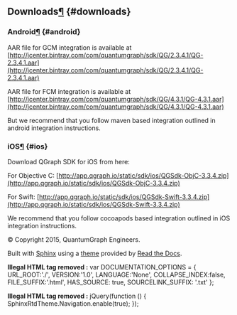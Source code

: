 ## Downloads[¶](#downloads) {#downloads}

### Android[¶](#android) {#android}

AAR file for GCM integration is available at [http://jcenter.bintray.com/com/quantumgraph/sdk/QG/2.3.4.1/QG-2.3.4.1.aar](http://jcenter.bintray.com/com/quantumgraph/sdk/QG/2.3.4.1/QG-2.3.4.1.aar)

AAR file for FCM integration is available at [http://jcenter.bintray.com/com/quantumgraph/sdk/QG/4.3.1/QG-4.3.1.aar](http://jcenter.bintray.com/com/quantumgraph/sdk/QG/4.3.1/QG-4.3.1.aar)

But we recommend that you follow maven based integration outlined in android integration instructions.

### iOS[¶](#ios) {#ios}

Download QGraph SDK for iOS from here:

For Objective C: [http://app.qgraph.io/static/sdk/ios/QGSdk-ObjC-3.3.4.zip](http://app.qgraph.io/static/sdk/ios/QGSdk-ObjC-3.3.4.zip)

For Swift: [http://app.qgraph.io/static/sdk/ios/QGSdk-Swift-3.3.4.zip](http://app.qgraph.io/static/sdk/ios/QGSdk-Swift-3.3.4.zip)

We recommend that you follow cocoapods based integration outlined in iOS integration instructions.

<footer>

© Copyright 2015, QuantumGraph Engineers.

Built with [Sphinx](http://sphinx-doc.org/) using a [theme](https://github.com/rtfd/sphinx_rtd_theme) provided by [Read the Docs](https://readthedocs.org).</footer>

**Illegal HTML tag removed :** var DOCUMENTATION_OPTIONS = { URL_ROOT:&#039;./&#039;, VERSION:&#039;1.0&#039;, LANGUAGE:&#039;None&#039;, COLLAPSE_INDEX:false, FILE_SUFFIX:&#039;.html&#039;, HAS_SOURCE: true, SOURCELINK_SUFFIX: &#039;.txt&#039; };

**Illegal HTML tag removed :** jQuery(function () { SphinxRtdTheme.Navigation.enable(true); });